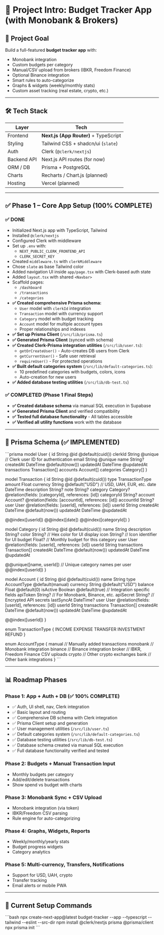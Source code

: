 # 🧾 Project Intro: Budget Tracker App (with Monobank & Brokers)

## 🎯 Project Goal
Build a full-featured **budget tracker app** with:
- Monobank integration
- Custom budgets per category
- Manual/CSV upload from brokers (IBKR, Freedom Finance)
- Optional Binance integration
- Smart rules to auto-categorize
- Graphs & widgets (weekly/monthly stats)
- Custom asset tracking (real estate, crypto, etc.)

---

## 🛠️ Tech Stack

| Layer        | Tech                                |
|--------------|-------------------------------------|
| Frontend     | **Next.js (App Router)** + TypeScript |
| Styling      | Tailwind CSS + shadcn/ui (`slate`)  |
| Auth         | Clerk (`@clerk/nextjs`)             |
| Backend API  | Next.js API routes (for now)        |
| ORM / DB     | Prisma + PostgreSQL                 |
| Charts       | Recharts / Chart.js (planned)       |
| Hosting      | Vercel (planned)                    |

---

## ✅ Phase 1 – Core App Setup (100% COMPLETE)

### ✅ DONE
- Initialized Next.js app with TypeScript, Tailwind
- Installed `@clerk/nextjs`
- Configured Clerk with middleware
- Set up `.env` with:
  - `NEXT_PUBLIC_CLERK_FRONTEND_API`
  - `CLERK_SECRET_KEY`
- Created `middleware.ts` with `clerkMiddleware`
- Chose `slate` as base Tailwind color
- Added navigation UI inside `app/page.tsx` with Clerk-based auth state
- Added `layout.tsx` with shared `<Navbar>`
- Scaffold pages:
    - `/dashboard`
    - `/transactions`
    - `/categories`
- **✅ Created comprehensive Prisma schema:**
  - `User` model with `clerkId` integration
  - `Transaction` model with currency support
  - `Category` model with budget tracking
  - `Account` model for multiple account types
  - Proper relationships and indexes
- **✅ Set up Prisma Client** (`/src/lib/prisma.ts`)
- **✅ Generated Prisma Client** (synced with schema)
- **✅ Created Clerk-Prisma integration utilities** (`/src/lib/user.ts`):
  - `getOrCreateUser()` - Auto-creates DB users from Clerk
  - `getCurrentUser()` - Safe user retrieval
  - `requireUser()` - For protected operations
- **✅ Built default categories system** (`/src/lib/default-categories.ts`):
  - 10 predefined categories with budgets, colors, icons
  - Auto-creation for new users
- **✅ Added database testing utilities** (`/src/lib/db-test.ts`)

### ✅ COMPLETED (Phase 1 Final Steps)
- **✅ Created database schema** via manual SQL execution in Supabase
- **✅ Generated Prisma Client** and verified compatibility
- **✅ Tested full database functionality** - All tables accessible
- **✅ Verified all utility functions** work with the database

---

## 🧱 Prisma Schema (✅ IMPLEMENTED)

\`\`\`prisma
model User {
  id           String        @id @default(cuid())
  clerkId      String        @unique // Clerk user ID for authentication
  email        String        @unique
  name         String?
  createdAt    DateTime      @default(now())
  updatedAt    DateTime      @updatedAt
  transactions Transaction[]
  accounts     Account[]
  categories   Category[]
}

model Transaction {
  id          String          @id @default(cuid())
  type        TransactionType
  amount      Float
  currency    String          @default("USD") // USD, UAH, EUR, etc.
  date        DateTime
  description String?
  note        String?
  category    Category?       @relation(fields: [categoryId], references: [id])
  categoryId  String?
  account     Account?        @relation(fields: [accountId], references: [id])
  accountId   String?
  user        User            @relation(fields: [userId], references: [id])
  userId      String
  createdAt   DateTime        @default(now())
  updatedAt   DateTime        @updatedAt

  @@index([userId])
  @@index([date])
  @@index([categoryId])
}

model Category {
  id           String        @id @default(cuid())
  name         String
  description  String?
  color        String?       // Hex color for UI display
  icon         String?       // Icon identifier for UI
  budget       Float?        // Monthly budget for this category
  user         User          @relation(fields: [userId], references: [id])
  userId       String
  transactions Transaction[]
  createdAt    DateTime      @default(now())
  updatedAt    DateTime      @updatedAt

  @@unique([name, userId]) // Unique category names per user
  @@index([userId])
}

model Account {
  id           String        @id @default(cuid())
  name         String
  type         AccountType   @default(manual)
  currency     String        @default("USD")
  balance      Float         @default(0)
  isActive     Boolean       @default(true)
  // Integration specific fields
  apiToken     String?       // For Monobank, Binance, etc.
  apiSecret    String?       // Encrypted API secrets
  lastSyncAt   DateTime?
  user         User          @relation(fields: [userId], references: [id])
  userId       String
  transactions Transaction[]
  createdAt    DateTime      @default(now())
  updatedAt    DateTime      @updatedAt

  @@index([userId])
}

enum TransactionType {
  INCOME
  EXPENSE
  TRANSFER
  INVESTMENT
  REFUND
}

enum AccountType {
  manual      // Manually added transactions
  monobank    // Monobank integration
  binance     // Binance integration
  broker      // IBKR, Freedom Finance CSV uploads
  crypto      // Other crypto exchanges
  bank        // Other bank integrations
}
\`\`\`

---

## 📊 Roadmap Phases

### Phase 1: App + Auth + DB (✅ 100% COMPLETE)
- ✅ Auth, UI shell, nav, Clerk integration
- ✅ Basic layout and routing
- ✅ Comprehensive DB schema with Clerk integration
- ✅ Prisma Client setup and generation
- ✅ User management utilities (`/src/lib/user.ts`)
- ✅ Default categories system (`/src/lib/default-categories.ts`)
- ✅ Database testing utilities (`/src/lib/db-test.ts`)
- ✅ Database schema created via manual SQL execution
- ✅ Full database functionality verified and tested

### Phase 2: Budgets + Manual Transaction Input
- Monthly budgets per category
- Add/edit/delete transactions
- Show spend vs budget with charts

### Phase 3: Monobank Sync + CSV Upload
- Monobank integration (via token)
- IBKR/Freedom CSV parsing
- Rule engine for auto-categorizing

### Phase 4: Graphs, Widgets, Reports
- Weekly/monthly/yearly stats
- Budget progress widgets
- Category analytics

### Phase 5: Multi-currency, Transfers, Notifications
- Support for USD, UAH, crypto
- Transfer tracking
- Email alerts or mobile PWA

---

## 🧩 Current Setup Commands

\`\`\`bash
npx create-next-app@latest budget-tracker --app --typescript --tailwind --eslint --src-dir
npm install @clerk/nextjs prisma @prisma/client
npx prisma init
\`\`\`
